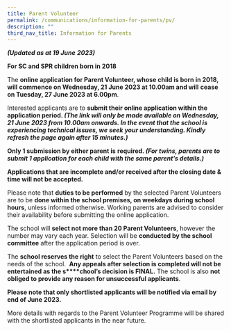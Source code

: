 ```yaml
---
title: Parent Volunteer
permalink: /communications/information-for-parents/pv/
description: ""
third_nav_title: Information for Parents
---
```

**_(Updated as at 19 June_** **_2023)_**

**For SC and SPR children born in 2018**

The **online application for Parent Volunteer, whose child is born in 2018, will** **commence on Wednesday, 21 June 2023 at 10.00am and will** **cease on Tuesday, 27 June 2023 at 6.00pm**.

Interested applicants are to **submit their online application within the application period. _(The link will only be made available on Wednesday, 21 June 2023 from 10.00am onwards. In the event that the school is experiencing technical issues, we seek your understanding. Kindly refresh the page again after 15 minutes.)_**

**Only 1 submission by either parent is** **required. _(For twins, parents are to submit 1 application for each child with the same parent’s details.)_**

**Applications that are incomplete and/or received after the closing date & time will not be accepted.**

Please note that **duties to be performed** by the selected Parent Volunteers are to be **done within the school premises, on weekdays during school hours**, unless informed otherwise. Working parents are advised to consider their availability before submitting the online application.

The school will **select not more than 20 Parent Volunteers**, however the number may vary each year. Selection will be **conducted by the school committee** after the application period is over.

The **school reserves the right** to select the Parent Volunteers based on the needs of the school.  **Any appeals after selection is completed will not be entertained as the s****chool’s decision is FINAL.** The school is also **not obliged to provide any reason for unsuccessful applicants**.

**Please note that only shortlisted applicants will be notified via email by end of June 2023.**

More details with regards to the Parent Volunteer Programme will be shared with the shortlisted applicants in the near future.